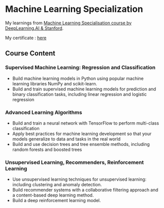 # Machine Learning Specialization

My learnings from [Machine Learning Specialisation course by DeepLearning.AI & Stanford](https://www.deeplearning.ai/courses/machine-learning-specialization/). 

My certificate : [here](https://coursera.org/share/f8c60f72eda695b6821600192e9887e4)

## Course Content

### Supervised Machine Learning: Regression and Classification
- Build machine learning models in Python using popular machine learning libraries NumPy and scikit-learn.
- Build and train supervised machine learning models for prediction and binary classification tasks, including linear regression and logistic regression

### Advanced Learning Algorithms
- Build and train a neural network with TensorFlow to perform multi-class classification
- Apply best practices for machine learning development so that your models generalize to data and tasks in the real world
- Build and use decision trees and tree ensemble methods, including random forests and boosted trees

### Unsupervised Learning, Recommenders, Reinforcement Learning
- Use unsupervised learning techniques for unsupervised learning: including clustering and anomaly detection.
- Build recommender systems with a collaborative filtering approach and a content-based deep learning method.
- Build a deep reinforcement learning model.